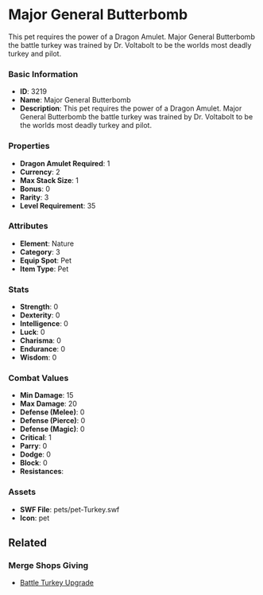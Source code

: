# Major General Butterbomb 

This pet requires the power of a Dragon Amulet. Major General Butterbomb the battle turkey was trained by Dr. Voltabolt to be the worlds most deadly turkey and pilot. 

### Basic Information

- **ID**: 3219
- **Name**: Major General Butterbomb 
- **Description**: This pet requires the power of a Dragon Amulet. Major General Butterbomb the battle turkey was trained by Dr. Voltabolt to be the worlds most deadly turkey and pilot. 

### Properties

- **Dragon Amulet Required**: 1
- **Currency**: 2
- **Max Stack Size**: 1
- **Bonus**: 0
- **Rarity**: 3
- **Level Requirement**: 35

### Attributes

- **Element**: Nature
- **Category**: 3
- **Equip Spot**: Pet
- **Item Type**: Pet

### Stats

- **Strength**: 0
- **Dexterity**: 0
- **Intelligence**: 0
- **Luck**: 0
- **Charisma**: 0
- **Endurance**: 0
- **Wisdom**: 0

### Combat Values

- **Min Damage**: 15
- **Max Damage**: 20
- **Defense (Melee)**: 0
- **Defense (Pierce)**: 0
- **Defense (Magic)**: 0
- **Critical**: 1
- **Parry**: 0
- **Dodge**: 0
- **Block**: 0
- **Resistances**: 

### Assets

- **SWF File**: pets/pet-Turkey.swf
- **Icon**: pet

## Related

### Merge Shops Giving

- [Battle Turkey Upgrade](../merge-shops/33-battle-turkey-upgrade.md)

